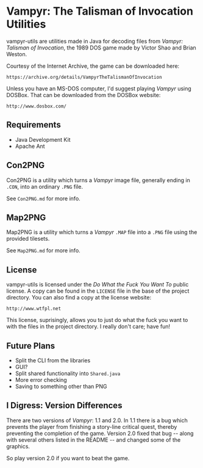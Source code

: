 Vampyr: The Talisman of Invocation Utilities
============================================

vampyr-utils are utilities made in Java for decoding files from _Vampyr:
Talisman of Invocation_, the 1989 DOS game made by Victor Shao and Brian Weston.

Courtesy of the Internet Archive, the game can be downloaded here:

```
https://archive.org/details/VampyrTheTalismanOfInvocation
```

Unless you have an MS-DOS computer, I'd suggest playing _Vampyr_ using DOSBox.
That can be downloaded from the DOSBox website:

```
http://www.dosbox.com/
```

Requirements
------------

  * Java Development Kit
  * Apache Ant

Con2PNG
-------

Con2PNG is a utility which turns a _Vampyr_ image file, generally ending in 
`.CON`, into an ordinary `.PNG` file.

See `Con2PNG.md` for more info.

Map2PNG
-------

Map2PNG is a utility which turns a _Vampyr_ `.MAP` file into a `.PNG` file using
the provided tilesets.

See `Map2PNG.md` for more info.

License
-------

vampyr-utils is licensed under the _Do What the Fuck You Want To_ public
license. A copy can be found in the `LICENSE` file in the base of the project
directory. You can also find a copy at the license website:

```
http://www.wtfpl.net
```

This license, suprisingly, allows you to just do what the fuck you want to with
the files in the project directory. I really don't care; have fun!

Future Plans
------------

  * Split the CLI from the libraries
  * GUI?
  * Split shared functionality into `Shared.java`
  * More error checking
  * Saving to something other than PNG

I Digress: Version Differences
------------------------------

There are two versions of _Vampyr_: 1.1 and 2.0. In 1.1 there is a bug which
prevents the player from finishing a story-line critical quest, thereby
preventing the completion of the game. Version 2.0 fixed that bug -- along with
several others listed in the README -- and changed some of the graphics.

So play version 2.0 if you want to beat the game.
